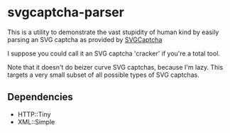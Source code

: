 svgcaptcha-parser
=================
This is a utility to demonstrate the vast stupidity of human kind by easily parsing an SVG captcha as provided by [SVGCaptcha](http://svgcaptcha.com)

I suppose you could call it an SVG captcha 'cracker' if you're a total tool.

Note that it doesn't do beizer curve SVG captchas, because I'm lazy.
This targets a very small subset of all possible types of SVG captchas.

Dependencies
------------
* HTTP::Tiny
* XML::Simple

